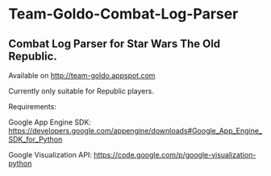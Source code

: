 Team-Goldo-Combat-Log-Parser
============================

## Combat Log Parser for Star Wars The Old Republic.

Available on http://team-goldo.appspot.com

Currently only suitable for Republic players.

Requirements:

Google App Engine SDK:
https://developers.google.com/appengine/downloads#Google_App_Engine_SDK_for_Python

Google Visualization API:
https://code.google.com/p/google-visualization-python
